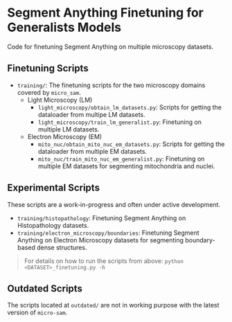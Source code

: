 # Segment Anything Finetuning for Generalists Models

Code for finetuning Segment Anything on multiple microscopy datasets.

## Finetuning Scripts

- `training/`: The finetuning scripts for the two microscopy domains covered by `micro_sam`.
    - Light Microscopy (LM)
        - `light_microscopy/obtain_lm_datasets.py`: Scripts for getting the dataloader from multipe LM datasets.
        - `light_microscopy/train_lm_generalist.py`: Finetuning on multiple LM datasets.
    - Electron Microscopy (EM)
        - `mito_nuc/obtain_mito_nuc_em_datasets.py`: Scripts for getting the dataloader from multiple EM datasets.
        - `mito_nuc/train_mito_nuc_em_generalist.py`: Finetuning on multiple EM datasets for segmenting mitochondria and nuclei.


## Experimental Scripts
These scripts are a work-in-progress and often under active development.

- `training/histopathology`: Finetuning Segment Anything on Histopathology datasets.
- `training/electron_microscopy/boundaries`: Finetuning Segment Anything on Electron Microscopy datasets for segmenting boundary-based dense structures.

> For details on how to run the scripts from above: `python <DATASET>_finetuning.py -h`


## Outdated Scripts
The scripts located at `outdated/` are not in working purpose with the latest version of `micro-sam`.
